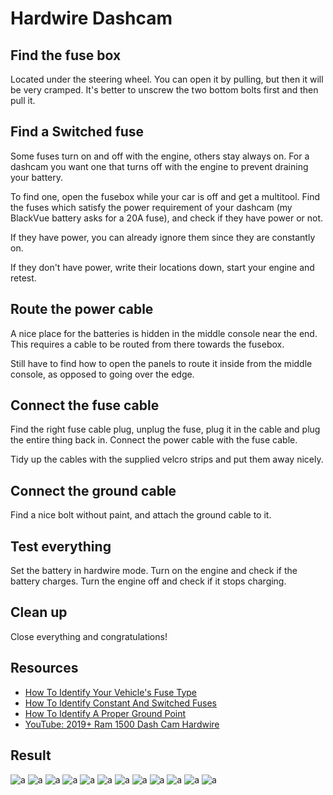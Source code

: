 # Hardwire Dashcam

## Find the fuse box

Located under the steering wheel. You can open it by pulling, but then it will be very cramped. It's better to unscrew the two bottom bolts first and then pull it.

## Find a Switched fuse

Some fuses turn on and off with the engine, others stay always on. For a dashcam you want one that turns off with the engine to prevent draining your battery.

To find one, open the fusebox while your car is off and get a multitool. Find the fuses which satisfy the power requirement of your dashcam (my BlackVue battery asks for a 20A fuse), and check if they have power or not.

If they have power, you can already ignore them since they are constantly on.

If they don't have power, write their locations down, start your engine and retest.

## Route the power cable

A nice place for the batteries is hidden in the middle console near the end. This requires a cable to be routed from there towards the fusebox.

Still have to find how to open the panels to route it inside from the middle console, as opposed to going over the edge.

## Connect the fuse cable

Find the right fuse cable plug, unplug the fuse, plug it in the cable and plug the entire thing back in. Connect the power cable with the fuse cable.

Tidy up the cables with the supplied velcro strips and put them away nicely.

## Connect the ground cable

Find a nice bolt without paint, and attach the ground cable to it.

## Test everything

Set the battery in hardwire mode. Turn on the engine and check if the battery charges. Turn the engine off and check if it stops charging.

## Clean up

Close everything and congratulations!

## Resources

* [How To Identify Your Vehicle's Fuse Type](https://www.thedashcamstore.com/how-to-identify-your-vehicles-fuse-type/)
* [How To Identify Constant And Switched Fuses](https://www.thedashcamstore.com/how-to-identify-constant-and-switched-fuses/)
* [How To Identify A Proper Ground Point](https://www.thedashcamstore.com/how-to-identify-a-proper-ground-point/)
* [YouTube: 2019+ Ram 1500 Dash Cam Hardwire](https://www.youtube.com/watch?v=1s39yIc9a50)

## Result

![a](https://github.com/CumpsD/second-brain/raw/main/assets/ram/dashcam/1.png "a")
![a](https://github.com/CumpsD/second-brain/raw/main/assets/ram/dashcam/2.png "a")
![a](https://github.com/CumpsD/second-brain/raw/main/assets/ram/dashcam/3.png "a")
![a](https://github.com/CumpsD/second-brain/raw/main/assets/ram/dashcam/4.png "a")
![a](https://github.com/CumpsD/second-brain/raw/main/assets/ram/dashcam/5.png "a")
![a](https://github.com/CumpsD/second-brain/raw/main/assets/ram/dashcam/6.png "a")
![a](https://github.com/CumpsD/second-brain/raw/main/assets/ram/dashcam/7.png "a")
![a](https://github.com/CumpsD/second-brain/raw/main/assets/ram/dashcam/8.png "a")
![a](https://github.com/CumpsD/second-brain/raw/main/assets/ram/dashcam/9.png "a")
![a](https://github.com/CumpsD/second-brain/raw/main/assets/ram/dashcam/10.png "a")
![a](https://github.com/CumpsD/second-brain/raw/main/assets/ram/dashcam/11.png "a")
![a](https://github.com/CumpsD/second-brain/raw/main/assets/ram/dashcam/12.png "a")
